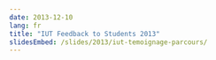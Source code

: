 ```yaml
---
date: 2013-12-10
lang: fr
title: "IUT Feedback to Students 2013"
slidesEmbed: /slides/2013/iut-temoignage-parcours/
---
```

